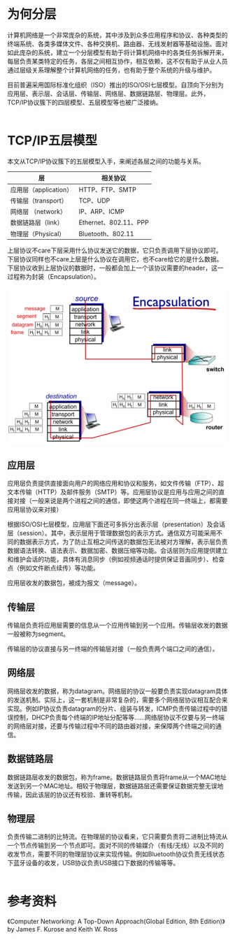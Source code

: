 # 为何分层
计算机网络是一个非常庞杂的系统，其中涉及到众多应用程序和协议、各种类型的终端系统、各类多媒体文件、各种交换机、路由器、无线发射器等基础设施。面对如此庞杂的系统，建立一个分层模型有助于将计算机网络中的各类任务拆解开来，每层负责某类特定的任务，各层之间相互协作，相互依赖，这不仅有助于从业人员通过层级关系理解整个计算机网络的任务，也有助于整个系统的升级与维护。

目前普遍采用国际标准化组织（ISO）推出的ISO/OSI七层模型。自顶向下分别为应用层、表示层、会话层、传输层、网络层、数据链路层、物理层。此外，TCP/IP协议簇下的四层模型、五层模型等也被广泛接纳。
<br/><br/>

# TCP/IP五层模型
本文从TCP/IP协议簇下的五层模型入手，来阐述各层之间的功能与关系。

| 层 |  相关协议 |
| -- | -- |
|应用层（application）  | HTTP、FTP、SMTP|
|传输层（transport）|  TCP、UDP |
|网络层 （network）| IP、ARP、ICMP |
|数据链路层（link） | Ethernet、802.11、PPP|
|物理层（Physical）|  Bluetooth、802.11|

上层协议不care下层采用什么协议发送它的数据，它只负责调用下层协议即可。下层协议同样也不care上层是什么协议在调用它，也不care给它的是什么数据。下层协议收到上层协议的数据时，一般都会加上一个该协议需要的header，这一过程称为封装（Encapsulation）。

![](计算机网络分层模型_1.png)

## 应用层
应用层负责提供直接面向用户的网络应用和协议和服务，如文件传输（FTP）、超文本传输（HTTP）及邮件服务（SMTP）等。应用层协议是应用与应用之间的直接对接（一般来说是两个进程之间的通信，即使这两个进程在同一终端上，都需要应用层协议来对接）

根据ISO/OSI七层模型，应用层下面还可多拆分出表示层（presentation）及会话层（session）。其中，表示层用于管理数据包的表示方式。通信双方可能采用不同的数据表示方式，为了防止互相之间传送的数据包无法被对方理解，表示层负责数据语法转换、语法表示、数据加密、数据压缩等功能。会话层则为应用提供建立和维护会话的功能，具体有消息同步（例如视频通话时提供保证音画同步）、检查点（例如文件断点续传）等功能。

应用层收发的数据包，被成为报文（message）。

## 传输层

传输层负责将应用层需要的信息从一个应用传输到另一个应用。传输层收发的数据一般被称为segment。

传输层的协议直接与另一终端的传输层对接（一般负责两个端口之间的通信）。


## 网络层

网络层收发的数据，称为datagram。网络层的协议一般要负责实现datagram具体的发送机制。实际上，这一套机制是非常复杂的，需要多个网络层协议相互配合来实现。例如IP协议负责datagram的分片、组装与转发，ICMP负责传输过程中的错误控制，DHCP负责每个终端的IP地址分配等等……网络层协议不仅要与另一终端的网络层对接，还要与传输过程中不同的路由器对接，来保障两个终端之间的通信。

## 数据链路层
数据链路层收发的数据包，称为frame。数据链路层负责将frame从一个MAC地址发送到另一个MAC地址。相较于物理层，数据链路层还需要保证数据完整无误地传输，因此该层的协议还有校验、重转等机制。


## 物理层
负责传输二进制的比特流。在物理层的协议看来，它只需要负责将二进制比特流从一个节点传输到另一个节点即可。面对不同的传输媒介（有线/无线）以及不同的收发节点，需要不同的物理层协议来实现传输。例如Bluetooth协议负责无线状态下蓝牙设备的收发，USB协议负责USB接口下数据的传输等等。
<br/><br/>

# 参考资料
《Computer Networking: A Top-Down Approach(Global Edition, 8th Edition)》 by James F. Kurose and Keith W. Ross